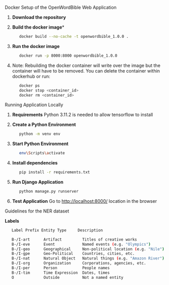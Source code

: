 Docker Setup of the OpenWordBible Web Application

1. **Download the repository**
   
2. **Build the docker image***
   ```Bash
      docker build --no-cache -t openwordbible_1.0.0 .
   ```
3. **Run the docker image**
   ```Bash
      docker run -p 8000:8000 openwordbible_1.0.0
   ```
4. Note: Rebuilding the docker container will write over the image
   but the container will have to be removed. You can delete the container
   within dockerhub or run:
   ```Bash
      docker ps
      docker stop <container_id>
      docker rm <container_id>
   ```

Running Application Locally

1. **Requirements**
   Python 3.11.2 is needed to allow tensorflow to install

2. **Create a Python Environment**
   ```Bash
      python -m venv env
   ```

3. **Start Python Environment**
   ```Bash
      env\Scripts\activate
   ```

4. **Install dependencies**
   ```Bash
      pip install -r requirements.txt
   ```

5. **Run Django Application**
   ```Bash
      python manage.py runserver
   ```

6. **Test Application**
   Go to [http://localhost:8000/](http://localhost:8000/) location in the browser
 
   



Guidelines for the NER dataset

**Labels**
```bash
   Label Prefix Entity Type     Description                          

   B-/I-art      Artifact         Titles of creative works             
   B-/I-eve      Event            Named events (e.g. "Olympics")       
   B-/I-geo      Geographical     Non-political location (e.g. "Nile") 
   B-/I-gpe      Geo-Political    Countries, cities, etc.              
   B-/I-nat      Natural Object   Natural things (e.g. "Amazon River") 
   B-/I-org      Organization     Corporations, agencies, etc.         
   B-/I-per      Person           People names                         
   B-/I-tim      Time Expression  Dates, times                         
   O             Outside          Not a named entity                   

```
